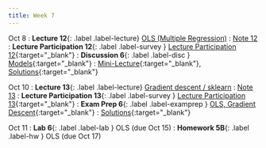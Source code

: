 ```yaml
---
title: Week 7
---
```


Oct 8
: **Lecture 12**{: .label .label-lecture} [OLS (Multiple Regression)](lecture/lec12)
    : [Note 12](https://ds100.org/course-notes/ols/ols.html)
: **Lecture Participation 12**{: .label .label-survey } [Lecture Participation 12](https://app.sli.do/event/k8pxuDAj7MrEEjD7WQxDYj/embed/polls/ecb124c2-b4ef-4aa3-876a-5d9c05733eb8){:target="_blank"}
: **Discussion 6**{: .label .label-disc } [Models](https://drive.google.com/file/d/1GSMZuoESAOvzWL824D9oto_NhCFg9AvJ/view?usp=sharing){:target="_blank"}
    : [Mini-Lecture](https://www.youtube.com/watch?v=2pStLwJDghc&list=PLQCcNQgUcDfplNp0itu2QqVjoDE9u5iow&index=1){:target="_blank"}, [Solutions](https://drive.google.com/file/d/1fkM-AQS-gCjwIxT7SdrPmq-vY2fLXVFg/view?usp=sharing){:target="_blank"}

Oct 10
: **Lecture 13**{: .label .label-lecture} [Gradient descent / sklearn](lecture/lec13)
    : [Note 13](https://ds100.org/course-notes/gradient_descent/gradient_descent.html)
: **Lecture Participation 13**{: .label .label-survey } [Lecture Participation 13](https://app.sli.do/event/dQqF2B9C3MxUgacXViv8yY/embed/polls/5dfa1689-512a-4b90-b963-e5ba21d31432){:target="_blank"}
: **Exam Prep 6**{: .label .label-examprep } [OLS, Gradient Descent](https://drive.google.com/file/d/1EhkplzSAcEC9E4Z194dRjtm9nnzfuxBm/view?usp=sharing){:target="_blank"}
    : [Solutions](https://drive.google.com/file/d/1u_r-jtM2FBoxFZXXHklWRFdNtyy51EAo/view?usp=sharing){:target="_blank"}

Oct 11
: **Lab 6**{: .label .label-lab }  OLS (due Oct 15)
: **Homework 5B**{: .label .label-hw } OLS (due Oct 17)